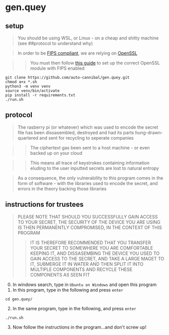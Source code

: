 # gen.quey

## setup

> You should be using WSL, or Linux - on a cheap and shitty machine (see ##protocol to understand why)

> In order to be [FIPS compliant](https://csrc.nist.gov/projects/cryptographic-module-validation-program/certificate/4282), we are relying on [OpenSSL](https://www.openssl.org/docs/fips.html)

> > You must then follow [this guide](./fips.md) to set up the correct OpenSSL module with FIPS enabled

```
git clone https://github.com/auto-cannibal/gen.quey.git
chmod a+x *.sh
python3 -m venv venv
source venv/bin/activate
pip install -r requirements.txt
./run.sh
```

## protocol

> The rasberry pi (or whatever) which was used to encode the secret file has been dissasembled, destroyed and had its parts hung-drawn-quartered and sent for recycling to seperate companies

> > The ciphertext gas been sent to a host machine - or even backed up on your cloud 

> > This means all trace of keystrokes containing information eluding to the user inputted secrets are lost to natural entropy

> As a consequence, the only vulnerability to this program comes in the form of software - with the libraries used to encode the secret, and errors in the theory backing those libraries

## instructions for trustees

> PLEASE NOTE THAT SHOULD YOU SUCCESSFULLY GAIN ACCESS TO YOUR SECRET, THE SECURITY OF THE DEVICE YOU ARE USING IS THEN PERMANENTLY COMPROMISED, IN THE CONTEXT OF THIS PROGRAM
> > IT IS THEREFORE RECOMMENDED THAT YOU TRANSFER YOUR SECRET TO SOMEWHERE YOU ARE COMFORTABLE KEEPING IT, AND DISSASEMBING THE DEVICE YOU USED TO GAIN ACCESS TO THE SECRET, AND TAKE A LARGE MAGET TO IT, SUBMERGE IT IN WATER AND THEN SPLIT IT INTO MULTIPLE COMPONENTS AND RECYCLE THESE COMPONENTS AS SEEN FIT

0. In windows search, type in `Ubuntu on Windows` and open this program
1. In this program, type in the following and press `enter`
```
cd gen.quey/
```
2. In the same program, type in the following, and press `enter`
```
./run.sh
```
3. Now follow the instructions in the program...and don't screw up!